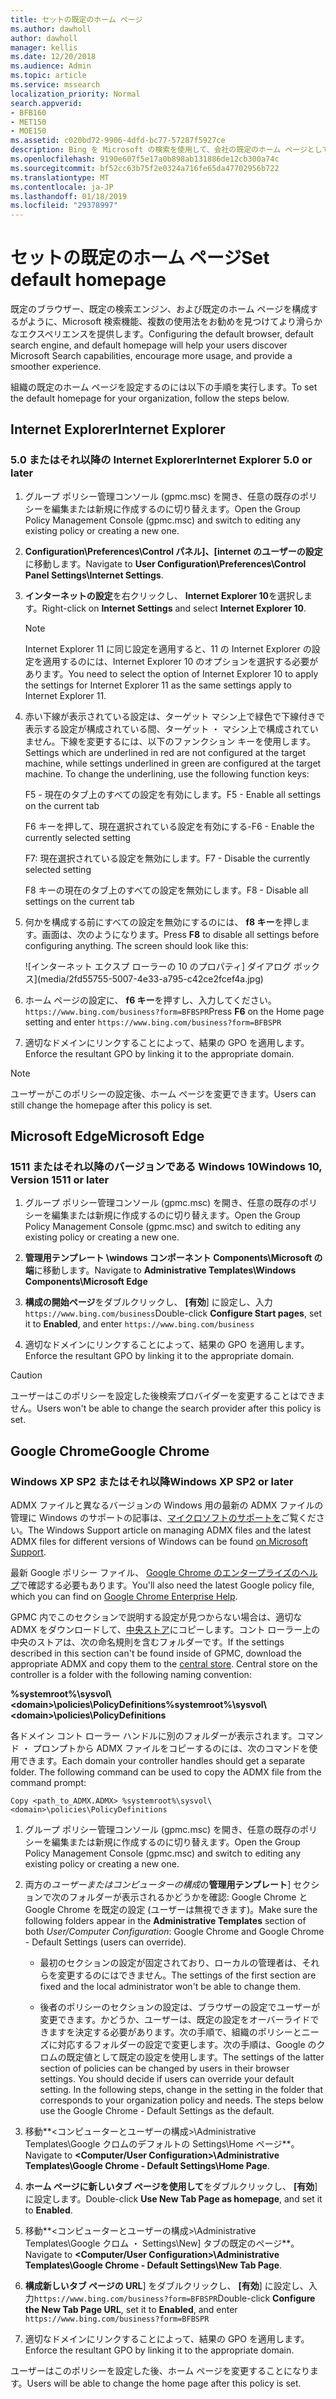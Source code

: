 ```yaml
---
title: セットの既定のホーム ページ
ms.author: dawholl
author: dawholl
manager: kellis
ms.date: 12/20/2018
ms.audience: Admin
ms.topic: article
ms.service: mssearch
localization_priority: Normal
search.appverid:
- BFB160
- MET150
- MOE150
ms.assetid: c020bd72-9906-4dfd-bc77-57287f5927ce
description: Bing を Microsoft の検索を使用して、会社の既定のホーム ページとして設定する方法について説明します。
ms.openlocfilehash: 9190e607f5e17a0b898ab131886de12cb300a74c
ms.sourcegitcommit: bf52cc63b75f2e0324a716fe65da47702956b722
ms.translationtype: MT
ms.contentlocale: ja-JP
ms.lasthandoff: 01/18/2019
ms.locfileid: "29378997"
---
```

# <a name="set-default-homepage"></a><span data-ttu-id="1a43b-103">セットの既定のホーム ページ</span><span class="sxs-lookup"><span data-stu-id="1a43b-103">Set default homepage</span></span>

<span data-ttu-id="1a43b-104">既定のブラウザー、既定の検索エンジン、および既定のホーム ページを構成するがように、Microsoft 検索機能、複数の使用法をお勧めを見つけてより滑らかなエクスペリエンスを提供します。</span><span class="sxs-lookup"><span data-stu-id="1a43b-104">Configuring the default browser, default search engine, and default homepage will help your users discover Microsoft Search  capabilities, encourage more usage, and provide a smoother experience.</span></span>
  
<span data-ttu-id="1a43b-105">組織の既定のホーム ページを設定するのには以下の手順を実行します。</span><span class="sxs-lookup"><span data-stu-id="1a43b-105">To set the default homepage for your organization, follow the steps below.</span></span>
  
## <a name="internet-explorer"></a><span data-ttu-id="1a43b-106">Internet Explorer</span><span class="sxs-lookup"><span data-stu-id="1a43b-106">Internet Explorer</span></span>

### <a name="internet-explorer-50-or-later"></a><span data-ttu-id="1a43b-107">5.0 またはそれ以降の Internet Explorer</span><span class="sxs-lookup"><span data-stu-id="1a43b-107">Internet Explorer 5.0 or later</span></span>

1. <span data-ttu-id="1a43b-108">グループ ポリシー管理コンソール (gpmc.msc) を開き、任意の既存のポリシーを編集または新規に作成するのに切り替えます。</span><span class="sxs-lookup"><span data-stu-id="1a43b-108">Open the Group Policy Management Console (gpmc.msc) and switch to editing any existing policy or creating a new one.</span></span>
    
2. <span data-ttu-id="1a43b-109">**Configuration\Preferences\Control パネル]、[internet のユーザーの設定**に移動します。</span><span class="sxs-lookup"><span data-stu-id="1a43b-109">Navigate to **User Configuration\Preferences\Control Panel Settings\Internet Settings**.</span></span>
    
3. <span data-ttu-id="1a43b-110">**インターネットの設定**を右クリックし、 **Internet Explorer 10**を選択します。</span><span class="sxs-lookup"><span data-stu-id="1a43b-110">Right-click on **Internet Settings** and select **Internet Explorer 10**.</span></span>
    
    > [!NOTE]
    > <span data-ttu-id="1a43b-111">Internet Explorer 11 に同じ設定を適用すると、11 の Internet Explorer の設定を適用するのには、Internet Explorer 10 のオプションを選択する必要があります。</span><span class="sxs-lookup"><span data-stu-id="1a43b-111">You need to select the option of Internet Explorer 10 to apply the settings for Internet Explorer 11 as the same settings apply to Internet Explorer 11.</span></span> 
  
4. <span data-ttu-id="1a43b-p101">赤い下線が表示されている設定は、ターゲット マシン上で緑色で下線付きで表示する設定が構成されている間、ターゲット ・ マシン上で構成されていません。下線を変更するには、以下のファンクション キーを使用します。</span><span class="sxs-lookup"><span data-stu-id="1a43b-p101">Settings which are underlined in red are not configured at the target machine, while settings underlined in green are configured at the target machine. To change the underlining, use the following function keys:</span></span>
    
    <span data-ttu-id="1a43b-114">F5 - 現在のタブ上のすべての設定を有効にします。</span><span class="sxs-lookup"><span data-stu-id="1a43b-114">F5 - Enable all settings on the current tab</span></span>
    
    <span data-ttu-id="1a43b-115">F6 キーを押して、現在選択されている設定を有効にする-</span><span class="sxs-lookup"><span data-stu-id="1a43b-115">F6 - Enable the currently selected setting</span></span>
    
    <span data-ttu-id="1a43b-116">F7: 現在選択されている設定を無効にします。</span><span class="sxs-lookup"><span data-stu-id="1a43b-116">F7 - Disable the currently selected setting</span></span>
    
    <span data-ttu-id="1a43b-117">F8 キーの現在のタブ上のすべての設定を無効にします。</span><span class="sxs-lookup"><span data-stu-id="1a43b-117">F8 - Disable all settings on the current tab</span></span>
    
5. <span data-ttu-id="1a43b-p102">何かを構成する前にすべての設定を無効にするのには、 **f8 キー**を押します。画面は、次のようになります。</span><span class="sxs-lookup"><span data-stu-id="1a43b-p102">Press **F8** to disable all settings before configuring anything. The screen should look like this:</span></span> 
    
    ![インターネット エクスプ ローラーの 10 のプロパティ] ダイアログ ボックス](media/2fd55755-5007-4e33-a795-c42ce2fcef4a.jpg)
  
6. <span data-ttu-id="1a43b-121">ホーム ページの設定に、 **f6 キー**を押すし、入力してください。`https://www.bing.com/business?form=BFBSPR`</span><span class="sxs-lookup"><span data-stu-id="1a43b-121">Press **F6** on the Home page setting and enter `https://www.bing.com/business?form=BFBSPR`</span></span>
    
7. <span data-ttu-id="1a43b-122">適切なドメインにリンクすることによって、結果の GPO を適用します。</span><span class="sxs-lookup"><span data-stu-id="1a43b-122">Enforce the resultant GPO by linking it to the appropriate domain.</span></span>
    
> [!NOTE]
> <span data-ttu-id="1a43b-123">ユーザーがこのポリシーの設定後、ホーム ページを変更できます。</span><span class="sxs-lookup"><span data-stu-id="1a43b-123">Users can still change the homepage after this policy is set.</span></span> 
  
## <a name="microsoft-edge"></a><span data-ttu-id="1a43b-124">Microsoft Edge</span><span class="sxs-lookup"><span data-stu-id="1a43b-124">Microsoft Edge</span></span>

### <a name="windows-10-version-1511-or-later"></a><span data-ttu-id="1a43b-125">1511 またはそれ以降のバージョンである Windows 10</span><span class="sxs-lookup"><span data-stu-id="1a43b-125">Windows 10, Version 1511 or later</span></span>

1. <span data-ttu-id="1a43b-126">グループ ポリシー管理コンソール (gpmc.msc) を開き、任意の既存のポリシーを編集または新規に作成するのに切り替えます。</span><span class="sxs-lookup"><span data-stu-id="1a43b-126">Open the Group Policy Management Console (gpmc.msc) and switch to editing any existing policy or creating a new one.</span></span>
    
2. <span data-ttu-id="1a43b-127">**管理用テンプレート \windows コンポーネント Components\Microsoft の端**に移動します。</span><span class="sxs-lookup"><span data-stu-id="1a43b-127">Navigate to **Administrative Templates\Windows Components\Microsoft Edge**</span></span>
    
1. <span data-ttu-id="1a43b-128">**構成の開始ページ**をダブルクリックし、 **[有効**] に設定し、入力`https://www.bing.com/business`</span><span class="sxs-lookup"><span data-stu-id="1a43b-128">Double-click **Configure Start pages**, set it to **Enabled**, and enter `https://www.bing.com/business`</span></span>
    
3. <span data-ttu-id="1a43b-129">適切なドメインにリンクすることによって、結果の GPO を適用します。</span><span class="sxs-lookup"><span data-stu-id="1a43b-129">Enforce the resultant GPO by linking it to the appropriate domain.</span></span>
    
> [!CAUTION]
> <span data-ttu-id="1a43b-130">ユーザーはこのポリシーを設定した後検索プロバイダーを変更することはできません。</span><span class="sxs-lookup"><span data-stu-id="1a43b-130">Users won't be able to change the search provider after this policy is set.</span></span> 
  
## <a name="google-chrome"></a><span data-ttu-id="1a43b-131">Google Chrome</span><span class="sxs-lookup"><span data-stu-id="1a43b-131">Google Chrome</span></span>

### <a name="windows-xp-sp2-or-later"></a><span data-ttu-id="1a43b-132">Windows XP SP2 またはそれ以降</span><span class="sxs-lookup"><span data-stu-id="1a43b-132">Windows XP SP2 or later</span></span>

<span data-ttu-id="1a43b-133">ADMX ファイルと異なるバージョンの Windows 用の最新の ADMX ファイルの管理に Windows のサポートの記事は、[マイクロソフトのサポートを](https://support.microsoft.com/en-us/help/3087759/how-to-create-and-manage-the-central-store-for-group-policy-administra)ご覧ください。</span><span class="sxs-lookup"><span data-stu-id="1a43b-133">The Windows Support article on managing ADMX files and the latest ADMX files for different versions of Windows can be found [on Microsoft Support](https://support.microsoft.com/en-us/help/3087759/how-to-create-and-manage-the-central-store-for-group-policy-administra).</span></span>

<span data-ttu-id="1a43b-134">最新 Google ポリシー ファイル、 [Google Chrome のエンタープライズのヘルプ](https://support.google.com/chrome/a/answer/187202)で確認する必要もあります。</span><span class="sxs-lookup"><span data-stu-id="1a43b-134">You'll also need the latest Google policy file, which you can find on [Google Chrome Enterprise Help](https://support.google.com/chrome/a/answer/187202).</span></span>
  
<span data-ttu-id="1a43b-p103">GPMC 内でこのセクションで説明する設定が見つからない場合は、適切な ADMX をダウンロードして、[中央ストア](https://docs.microsoft.com/en-us/previous-versions/windows/it-pro/windows-vista/cc748955%28v%3dws.10%29)にコピーします。コント ローラー上の中央のストアは、次の命名規則を含むフォルダーです。</span><span class="sxs-lookup"><span data-stu-id="1a43b-p103">If the settings described in this section can't be found inside of GPMC, download the appropriate ADMX and copy them to the [central store](https://docs.microsoft.com/en-us/previous-versions/windows/it-pro/windows-vista/cc748955%28v%3dws.10%29). Central store on the controller is a folder with the following naming convention:</span></span>
  
 <span data-ttu-id="1a43b-137">**%systemroot%\sysvol\\<domain\>\policies\PolicyDefinitions**</span><span class="sxs-lookup"><span data-stu-id="1a43b-137">**%systemroot%\sysvol\\<domain\>\policies\PolicyDefinitions**</span></span>
  
<span data-ttu-id="1a43b-p104">各ドメイン コント ローラー ハンドルに別のフォルダーが表示されます。コマンド ・ プロンプトから ADMX ファイルをコピーするのには、次のコマンドを使用できます。</span><span class="sxs-lookup"><span data-stu-id="1a43b-p104">Each domain your controller handles should get a separate folder. The following command can be used to copy the ADMX file from the command prompt:</span></span>
  
 `Copy <path_to_ADMX.ADMX> %systemroot%\sysvol\<domain>\policies\PolicyDefinitions`
  
1. <span data-ttu-id="1a43b-140">グループ ポリシー管理コンソール (gpmc.msc) を開き、任意の既存のポリシーを編集または新規に作成するのに切り替えます。</span><span class="sxs-lookup"><span data-stu-id="1a43b-140">Open the Group Policy Management Console (gpmc.msc) and switch to editing any existing policy or creating a new one.</span></span>
    
2. <span data-ttu-id="1a43b-141">両方の*ユーザーまたはコンピューターの構成*の**管理用テンプレート**] セクションで次のフォルダーが表示されるかどうかを確認: Google Chrome と Google Chrome を既定の設定 (ユーザーは無視できます)。</span><span class="sxs-lookup"><span data-stu-id="1a43b-141">Make sure the following folders appear in the **Administrative Templates** section of both *User/Computer Configuration*: Google Chrome and Google Chrome - Default Settings (users can override).</span></span>
    
   - <span data-ttu-id="1a43b-142">最初のセクションの設定が固定されており、ローカルの管理者は、それらを変更するのにはできません。</span><span class="sxs-lookup"><span data-stu-id="1a43b-142">The settings of the first section are fixed and the local administrator won't be able to change them.</span></span>
    
   - <span data-ttu-id="1a43b-p105">後者のポリシーのセクションの設定は、ブラウザーの設定でユーザーが変更できます。かどうか、ユーザーは、既定の設定をオーバーライドできますを決定する必要があります。次の手順で、組織のポリシーとニーズに対応するフォルダーの設定で変更します。次の手順は、Google のクロムの既定値として既定の設定を使用します。</span><span class="sxs-lookup"><span data-stu-id="1a43b-p105">The settings of the latter section of policies can be changed by users in their browser settings. You should decide if users can override your default setting. In the following steps, change in the setting in the folder that corresponds to your organization policy and needs. The steps below use the Google Chrome - Default Settings as the default.</span></span>
    
3. <span data-ttu-id="1a43b-147">移動**&lt;コンピューターとユーザーの構成&gt;\Administrative Templates\Google クロムのデフォルトの Settings\Home ページ**。</span><span class="sxs-lookup"><span data-stu-id="1a43b-147">Navigate to **&lt;Computer/User Configuration&gt;\Administrative Templates\Google Chrome - Default Settings\Home Page**.</span></span>
    
4. <span data-ttu-id="1a43b-148">**ホーム ページに新しいタブ ページを使用して**をダブルクリックし、 **[有効**] に設定します。</span><span class="sxs-lookup"><span data-stu-id="1a43b-148">Double-click **Use New Tab Page as homepage**, and set it to **Enabled**.</span></span>
    
5. <span data-ttu-id="1a43b-149">移動**&lt;コンピューターとユーザーの構成&gt;\Administrative Templates\Google クロム ・ Settings\New] タブの既定のページ**。</span><span class="sxs-lookup"><span data-stu-id="1a43b-149">Navigate to **&lt;Computer/User Configuration&gt;\Administrative Templates\Google Chrome - Default Settings\New Tab Page**.</span></span>
    
6. <span data-ttu-id="1a43b-150">**構成新しいタブ ページの URL**] をダブルクリックし、 **[有効**] に設定し、入力`https://www.bing.com/business?form=BFBSPR`</span><span class="sxs-lookup"><span data-stu-id="1a43b-150">Double-click **Configure the New Tab Page URL**, set it to **Enabled**, and enter `https://www.bing.com/business?form=BFBSPR`</span></span>
    
7. <span data-ttu-id="1a43b-151">適切なドメインにリンクすることによって、結果の GPO を適用します。</span><span class="sxs-lookup"><span data-stu-id="1a43b-151">Enforce the resultant GPO by linking it to the appropriate domain.</span></span>
    
<span data-ttu-id="1a43b-152">ユーザーはこのポリシーを設定した後、ホーム ページを変更することになります。</span><span class="sxs-lookup"><span data-stu-id="1a43b-152">Users will be able to change the home page after this policy is set.</span></span>